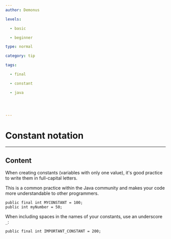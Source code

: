 ```yaml
---
author: Demonus

levels:

  - basic

  - beginner

type: normal

category: tip

tags:

  - final

  - constant

  - java




---
```


# Constant notation

---
## Content

When creating constants (variables with only one value), it's good practice to write them in full-capital letters.  

This is a common practice within the Java community and makes your code more understandable to other programmers.

```
public final int MYCONSTANT = 100;
public int myNumber = 50;
```

When including spaces in the names of your constants, use an underscore `_`:

```
public final int IMPORTANT_CONSTANT = 200;


```


